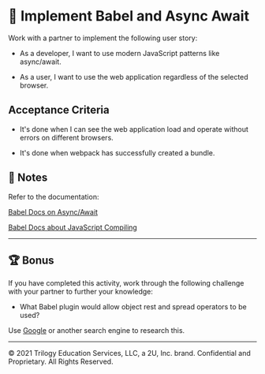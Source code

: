 # 📖 Implement Babel and Async Await

Work with a partner to implement the following user story:

* As a developer, I want to use modern JavaScript patterns like async/await.

* As a user, I want to use the web application regardless of the selected browser.

## Acceptance Criteria

* It's done when I can see the web application load and operate without errors on different browsers.

* It's done when webpack has successfully created a bundle.

## 📝 Notes

Refer to the documentation: 

[Babel Docs on Async/Await](https://babeljs.io/docs/en/babel-plugin-transform-runtime)

[Babel Docs about JavaScript Compiling](https://babeljs.io/docs/en/)

---

## 🏆 Bonus

If you have completed this activity, work through the following challenge with your partner to further your knowledge:

* What Babel plugin would allow object rest and spread operators to be used?

Use [Google](https://www.google.com) or another search engine to research this.

---
© 2021 Trilogy Education Services, LLC, a 2U, Inc. brand. Confidential and Proprietary. All Rights Reserved.
